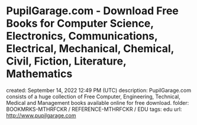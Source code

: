 # PupilGarage.com - Download Free Books for Computer Science, Electronics, Communications, Electrical, Mechanical, Chemical, Civil, Fiction, Literature, Mathematics

created: September 14, 2022 12:49 PM (UTC)
description: PupilGarage.com consists of a huge collection of Free Computer, Engineering, Technical, Medical and Management books available online for free download.
folder: BOOKMRKS-MTHRFCKR / REFERENCE-MTHRFCKR / EDU
tags: edu
url: http://www.pupilgarage.com